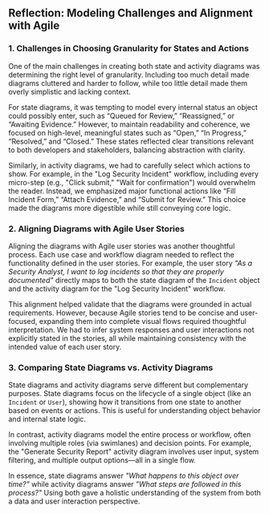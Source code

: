 ## Reflection: Modeling Challenges and Alignment with Agile

### 1. Challenges in Choosing Granularity for States and Actions

One of the main challenges in creating both state and activity diagrams was determining the right level of granularity. Including too much detail made diagrams cluttered and harder to follow, while too little detail made them overly simplistic and lacking context.

For state diagrams, it was tempting to model every internal status an object could possibly enter, such as “Queued for Review,” “Reassigned,” or “Awaiting Evidence.” However, to maintain readability and coherence, we focused on high-level, meaningful states such as “Open,” “In Progress,” “Resolved,” and “Closed.” These states reflected clear transitions relevant to both developers and stakeholders, balancing abstraction with clarity.

Similarly, in activity diagrams, we had to carefully select which actions to show. For example, in the "Log Security Incident" workflow, including every micro-step (e.g., "Click submit," "Wait for confirmation") would overwhelm the reader. Instead, we emphasized major functional actions like “Fill Incident Form,” “Attach Evidence,” and “Submit for Review.” This choice made the diagrams more digestible while still conveying core logic.

### 2. Aligning Diagrams with Agile User Stories

Aligning the diagrams with Agile user stories was another thoughtful process. Each use case and workflow diagram needed to reflect the functionality defined in the user stories. For example, the user story *"As a Security Analyst, I want to log incidents so that they are properly documented"* directly maps to both the state diagram of the `Incident` object and the activity diagram for the "Log Security Incident" workflow.

This alignment helped validate that the diagrams were grounded in actual requirements. However, because Agile stories tend to be concise and user-focused, expanding them into complete visual flows required thoughtful interpretation. We had to infer system responses and user interactions not explicitly stated in the stories, all while maintaining consistency with the intended value of each user story.

### 3. Comparing State Diagrams vs. Activity Diagrams

State diagrams and activity diagrams serve different but complementary purposes. State diagrams focus on the lifecycle of a single object (like an `Incident` or `User`), showing how it transitions from one state to another based on events or actions. This is useful for understanding object behavior and internal state logic.

In contrast, activity diagrams model the entire process or workflow, often involving multiple roles (via swimlanes) and decision points. For example, the "Generate Security Report" activity diagram involves user input, system filtering, and multiple output options—all in a single flow.

In essence, state diagrams answer *"What happens to this object over time?"* while activity diagrams answer *"What steps are followed in this process?"* Using both gave a holistic understanding of the system from both a data and user interaction perspective.

